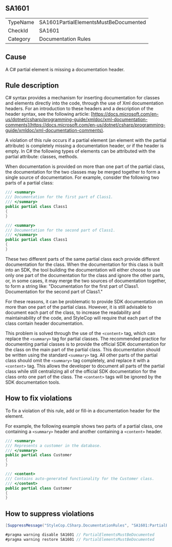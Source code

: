﻿## SA1601

<table>
<tr>
  <td>TypeName</td>
  <td>SA1601PartialElementsMustBeDocumented</td>
</tr>
<tr>
  <td>CheckId</td>
  <td>SA1601</td>
</tr>
<tr>
  <td>Category</td>
  <td>Documentation Rules</td>
</tr>
</table>

## Cause

A C# partial element is missing a documentation header.

## Rule description

C# syntax provides a mechanism for inserting documentation for classes and elements directly into the code, through the use of Xml documentation headers. For an introduction to these headers and a description of the header syntax, see the following article: [https://docs.microsoft.com/en-us/dotnet/csharp/programming-guide/xmldoc/xml-documentation-comments](https://docs.microsoft.com/en-us/dotnet/csharp/programming-guide/xmldoc/xml-documentation-comments).

A violation of this rule occurs if a partial element (an element with the partial attribute) is completely missing a documentation header, or if the header is empty. In C# the following types of elements can be attributed with the partial attribute: classes, methods.

When documentation is provided on more than one part of the partial class, the documentation for the two classes may be merged together to form a single source of documentation. For example, consider the following two parts of a partial class:

```csharp
/// <summary>
/// Documentation for the first part of Class1.
/// </summary>
public partial class Class1
{
}

/// <summary>
/// Documentation for the second part of Class1.
/// </summary>
public partial class Class1
{
}
```

These two different parts of the same partial class each provide different documentation for the class. When the documentation for this class is built into an SDK, the tool building the documentation will either choose to use only one part of the documentation for the class and ignore the other parts, or, in some cases, it may merge the two sources of documentation together, to form a string like: "Documentation for the first part of Class1. Documentation for the second part of Class1."

For these reasons, it can be problematic to provide SDK documentation on more than one part of the partial class. However, it is still advisable to document each part of the class, to increase the readability and maintainability of the code, and StyleCop will require that each part of the class contain header documentation.

This problem is solved through the use of the `<content>` tag, which can replace the `<summary>` tag for partial classes. The recommended practice for documenting partial classes is to provide the official SDK documentation for the class on the main part of the partial class. This documentation should be written using the standard `<summary>` tag. All other parts of the partial class should omit the `<summary>` tag completely, and replace it with a `<content>` tag. This allows the developer to document all parts of the partial class while still centralizing all of the official SDK documentation for the class onto one part of the class. The `<content>` tags will be ignored by the SDK documentation tools.

## How to fix violations

To fix a violation of this rule, add or fill-in a documentation header for the element.

For example, the following example shows two parts of a partial class, one containing a `<summary>` header and another containing a `<content>` header.

```csharp
/// <summary>
/// Represents a customer in the database.
/// </summary>
public partial class Customer
{
}

/// <content>
/// Contains auto-generated functionality for the Customer class.
/// </content>
public partial class Customer
{
}
```

## How to suppress violations

```csharp
[SuppressMessage("StyleCop.CSharp.DocumentationRules", "SA1601:PartialElementsMustBeDocumented", Justification = "Reviewed.")]
```

```csharp
#pragma warning disable SA1601 // PartialElementsMustBeDocumented
#pragma warning restore SA1601 // PartialElementsMustBeDocumented
```
